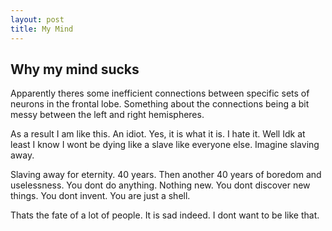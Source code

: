 ```yaml
---
layout: post
title: My Mind
---
```

## Why my mind sucks
Apparently theres some inefficient connections between specific sets of neurons in the frontal lobe. Something about the connections being a bit messy between the left and right hemispheres.

As a result I am like this. An idiot. Yes, it is what it is. I hate it. Well Idk at least I know I wont be dying like a slave like everyone else. Imagine slaving away.

Slaving away for eternity. 40 years. Then another 40 years of boredom and uselessness. You dont do anything. Nothing new. You dont discover new things. You dont invent. You are just a shell.

Thats the fate of a lot of people. It is sad indeed.
I dont want to be like that.
